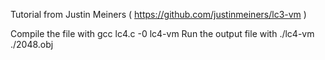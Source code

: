 Tutorial from Justin Meiners ( https://github.com/justinmeiners/lc3-vm )


Compile the file with gcc lc4.c -0 lc4-vm
Run the output file with ./lc4-vm ./2048.obj
